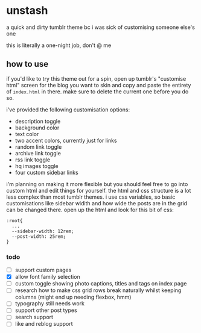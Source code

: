 # unstash
a quick and dirty tumblr theme bc i was sick of customising someone else's one

this is literally a one-night job, don't @ me

## how to use
if you'd like to try this theme out for a spin, open up tumblr's "customise html" screen for the blog you want to skin and copy and paste the entirety of `index.html` in there. make sure to delete the current one before you do so.

i've provided the following customisation options:

- description toggle
- background color
- text color
- two accent colors, currently just for links
- random link toggle
- archive link toggle
- rss link toggle
- hq images toggle
- four custom sidebar links

i'm planning on making it more flexible but you should feel free to go into custom html and edit things for yourself. the html and css structure is a lot less complex than most tumblr themes. i use css variables, so basic customisations like sidebar widith and how wide the posts are in the grid can be changed there. open up the html and look for this bit of css:

```
:root{
  ...
  --sidebar-width: 12rem;
  --post-width: 25rem;
}
```

### todo
- [ ] support custom pages
- [x] allow font family selection
- [ ] custom toggle showing photo captions, titles and tags on index page
- [ ] research how to make css grid rows break naturally whilst keeping columns (might end up needing flexbox, hmm)
- [ ] typography still needs work
- [ ] support other post types
- [ ] search support
- [ ] like and reblog support
